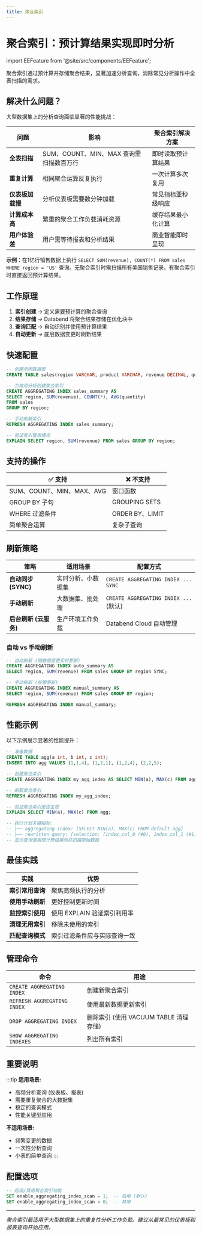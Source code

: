```yaml
---
title: 聚合索引
---
```


# 聚合索引：预计算结果实现即时分析

import EEFeature from '@site/src/components/EEFeature';

<EEFeature featureName='AGGREGATING INDEX'/>

聚合索引通过预计算并存储聚合结果，显著加速分析查询，消除常见分析操作中全表扫描的需求。

## 解决什么问题？

大型数据集上的分析查询面临显著的性能挑战：

| 问题 | 影响 | 聚合索引解决方案 |
|---------|--------|---------------------------|
| **全表扫描** | SUM、COUNT、MIN、MAX 查询需扫描数百万行 | 即时读取预计算结果 |
| **重复计算** | 相同聚合运算反复执行 | 一次计算多次复用 |
| **仪表板加载慢** | 分析仪表板需要数分钟加载 | 常见指标亚秒级响应 |
| **计算成本高** | 繁重的聚合工作负载消耗资源 | 缓存结果最小化计算 |
| **用户体验差** | 用户需等待报表和分析结果 | 商业智能即时呈现 |

**示例**：在1亿行销售数据上执行 `SELECT SUM(revenue), COUNT(*) FROM sales WHERE region = 'US'` 查询。无聚合索引时需扫描所有美国销售记录，有聚合索引时直接返回预计算结果。

## 工作原理

1. **索引创建** → 定义需要预计算的聚合查询
2. **结果存储** → Databend 将聚合结果存储在优化块中
3. **查询匹配** → 自动识别并使用预计算结果
4. **自动更新** → 底层数据变更时刷新结果

## 快速配置

```sql
-- 创建示例数据表
CREATE TABLE sales(region VARCHAR, product VARCHAR, revenue DECIMAL, quantity INT);

-- 为常用分析创建聚合索引
CREATE AGGREGATING INDEX sales_summary AS 
SELECT region, SUM(revenue), COUNT(*), AVG(quantity) 
FROM sales 
GROUP BY region;

-- 手动刷新索引
REFRESH AGGREGATING INDEX sales_summary;

-- 验证索引使用情况
EXPLAIN SELECT region, SUM(revenue) FROM sales GROUP BY region;
```

## 支持的操作

| ✅ 支持 | ❌ 不支持 |
|-------------|-----------------|
| SUM、COUNT、MIN、MAX、AVG | 窗口函数 |
| GROUP BY 子句 | GROUPING SETS |
| WHERE 过滤条件 | ORDER BY、LIMIT |
| 简单聚合运算 | 复杂子查询 |

## 刷新策略

| 策略 | 适用场景 | 配置方式 |
|----------|-------------|---------------|
| **自动同步 (SYNC)** | 实时分析、小数据集 | `CREATE AGGREGATING INDEX ... SYNC` |
| **手动刷新** | 大数据集、批处理 | `CREATE AGGREGATING INDEX ...` (默认) |
| **后台刷新 (云服务)** | 生产环境工作负载 | Databend Cloud 自动管理 |

### 自动 vs 手动刷新

```sql
-- 自动刷新 (随数据变更实时更新)
CREATE AGGREGATING INDEX auto_summary AS 
SELECT region, SUM(revenue) FROM sales GROUP BY region SYNC;

-- 手动刷新 (按需更新)
CREATE AGGREGATING INDEX manual_summary AS 
SELECT region, SUM(revenue) FROM sales GROUP BY region;

REFRESH AGGREGATING INDEX manual_summary;
```

## 性能示例

以下示例展示显著的性能提升：

```sql
-- 准备数据
CREATE TABLE agg(a int, b int, c int);
INSERT INTO agg VALUES (1,1,4), (1,2,1), (1,2,4), (2,2,5);

-- 创建聚合索引
CREATE AGGREGATING INDEX my_agg_index AS SELECT MIN(a), MAX(c) FROM agg;

-- 刷新聚合索引
REFRESH AGGREGATING INDEX my_agg_index;

-- 验证聚合索引是否生效
EXPLAIN SELECT MIN(a), MAX(c) FROM agg;

-- 执行计划关键指标:
-- ├── aggregating index: [SELECT MIN(a), MAX(c) FROM default.agg]
-- ├── rewritten query: [selection: [index_col_0 (#0), index_col_1 (#1)]]
-- 显示查询使用预计算结果而非扫描原始数据
```

## 最佳实践

| 实践 | 优势 |
|----------|---------|
| **索引常用查询** | 聚焦高频执行的分析 |
| **使用手动刷新** | 更好控制更新时间 |
| **监控索引使用** | 使用 EXPLAIN 验证索引利用率 |
| **清理无用索引** | 移除未使用的索引 |
| **匹配查询模式** | 索引过滤条件应与实际查询一致 |

## 管理命令

| 命令 | 用途 |
|---------|---------|
| `CREATE AGGREGATING INDEX` | 创建新聚合索引 |
| `REFRESH AGGREGATING INDEX` | 使用最新数据更新索引 |
| `DROP AGGREGATING INDEX` | 删除索引 (使用 VACUUM TABLE 清理存储) |
| `SHOW AGGREGATING INDEXES` | 列出所有索引 |

## 重要说明

:::tip
**适用场景:**
- 高频分析查询 (仪表板、报表)
- 需要重复聚合的大数据集
- 稳定的查询模式
- 性能关键型应用

**不适用场景:**
- 频繁变更的数据
- 一次性分析查询
- 小表的简单查询
:::

## 配置选项

```sql
-- 启用/禁用聚合索引功能
SET enable_aggregating_index_scan = 1;  -- 启用 (默认)
SET enable_aggregating_index_scan = 0;  -- 禁用
```

---

*聚合索引最适用于大型数据集上的重复性分析工作负载。建议从最常见的仪表板和报表查询开始应用。*